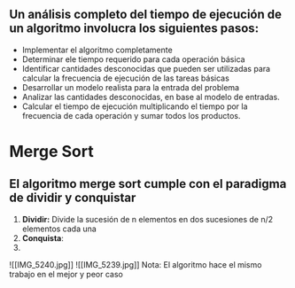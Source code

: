 
## Un análisis completo del tiempo de ejecución de un algoritmo involucra los siguientes pasos:

* Implementar el algoritmo completamente
* Determinar ele tiempo requerido para cada operación básica
* Identificar cantidades desconocidas que pueden ser utilizadas para calcular la frecuencia de ejecución de las tareas básicas
* Desarrollar un modelo realista para la entrada del problema
* Analizar las cantidades desconocidas, en base al modelo de entradas.
* Calcular el tiempo de ejecución multiplicando el tiempo por la frecuencia de cada operación y sumar todos los productos.


# Merge Sort

## El algoritmo merge sort cumple con el paradigma de dividir y conquistar

1. **Dividir:** Divide la sucesión de n elementos en dos sucesiones de n/2 elementos cada una
2. **Conquista**:
3. 


![[IMG_5240.jpg]]
![[IMG_5239.jpg]]
Nota: El algoritmo hace el mismo trabajo en el mejor y peor caso

